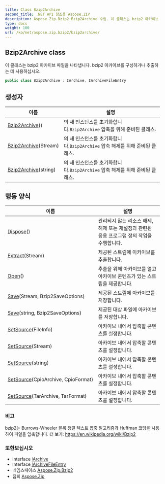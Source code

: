 ```yaml
---
title: Class Bzip2Archive
second_title: .NET API 참조용 Aspose.ZIP
description: Aspose.Zip.Bzip2.Bzip2Archive 수업. 이 클래스는 bzip2 아카이브 파일을 나타냅니다. bzip2 아카이브를 구성하거나 추출하는 데 사용하십시오.
type: docs
weight: 100
url: /ko/net/aspose.zip.bzip2/bzip2archive/
---
```

## Bzip2Archive class

이 클래스는 bzip2 아카이브 파일을 나타냅니다. bzip2 아카이브를 구성하거나 추출하는 데 사용하십시오.

```csharp
public class Bzip2Archive : IArchive, IArchiveFileEntry
```

## 생성자

| 이름 | 설명 |
| --- | --- |
| [Bzip2Archive](bzip2archive/#constructor)() | 의 새 인스턴스를 초기화합니다.`Bzip2Archive` 압축을 위해 준비된 클래스. |
| [Bzip2Archive](bzip2archive/#constructor_1)(Stream) | 의 새 인스턴스를 초기화합니다.`Bzip2Archive` 압축 해제를 위해 준비된 클래스. |
| [Bzip2Archive](bzip2archive/#constructor_2)(string) | 의 새 인스턴스를 초기화합니다.`Bzip2Archive` 압축 해제를 위해 준비된 클래스. |

## 행동 양식

| 이름 | 설명 |
| --- | --- |
| [Dispose](../../aspose.zip.bzip2/bzip2archive/dispose/)() | 관리되지 않는 리소스 해제, 해제 또는 재설정과 관련된 응용 프로그램 정의 작업을 수행합니다. |
| [Extract](../../aspose.zip.bzip2/bzip2archive/extract/)(Stream) | 제공된 스트림에 아카이브를 추출합니다. |
| [Open](../../aspose.zip.bzip2/bzip2archive/open/)() | 추출을 위해 아카이브를 열고 아카이브 콘텐츠가 있는 스트림을 제공합니다. |
| [Save](../../aspose.zip.bzip2/bzip2archive/save/#save)(Stream, Bzip2SaveOptions) | 제공된 스트림에 아카이브를 저장합니다. |
| [Save](../../aspose.zip.bzip2/bzip2archive/save/#save_1)(string, Bzip2SaveOptions) | 제공된 대상 파일에 아카이브를 저장합니다. |
| [SetSource](../../aspose.zip.bzip2/bzip2archive/setsource/#setsource_2)(FileInfo) | 아카이브 내에서 압축할 콘텐츠를 설정합니다. |
| [SetSource](../../aspose.zip.bzip2/bzip2archive/setsource/#setsource_3)(Stream) | 아카이브 내에서 압축할 콘텐츠를 설정합니다. |
| [SetSource](../../aspose.zip.bzip2/bzip2archive/setsource/#setsource_4)(string) | 아카이브 내에서 압축할 콘텐츠를 설정합니다. |
| [SetSource](../../aspose.zip.bzip2/bzip2archive/setsource/#setsource)(CpioArchive, CpioFormat) | 아카이브 내에서 압축할 콘텐츠를 설정합니다. |
| [SetSource](../../aspose.zip.bzip2/bzip2archive/setsource/#setsource_1)(TarArchive, TarFormat) | 아카이브 내에서 압축할 콘텐츠를 설정합니다. |

### 비고

bzip2는 Burrows-Wheeler 블록 정렬 텍스트 압축 알고리즘과 Huffman 코딩을 사용하여 파일을 압축합니다. 더 보기: https://en.wikipedia.org/wiki/Bzip2

### 또한보십시오

* interface [IArchive](../../aspose.zip/iarchive/)
* interface [IArchiveFileEntry](../../aspose.zip/iarchivefileentry/)
* 네임스페이스 [Aspose.Zip.Bzip2](../../aspose.zip.bzip2/)
* 집회 [Aspose.Zip](../../)


